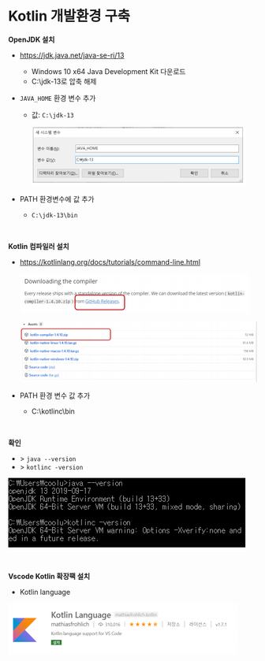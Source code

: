 # Kotlin 개발환경 구축

**OpenJDK 설치**

-   https://jdk.java.net/java-se-ri/13

    -   Windows 10 x64 Java Development Kit 다운로드
    -   C:\jdk-13로 압축 해제

-   `JAVA_HOME` 환경 변수 추가

    -   값: `C:\jdk-13`

        ![image-20201015150901738](00_Kotlin_개발환경_구축.assets/image-20201015150901738.png)  

-   PATH 환경변수에 값 추가
    -   `C:\jdk-13\bin`

<br>

**Kotlin 컴파일러 설치**

-   https://kotlinlang.org/docs/tutorials/command-line.html

    ![image-20201015151308385](00_Kotlin_개발환경_구축.assets/image-20201015151308385.png)    

    

    ![image-20201015151326440](00_Kotlin_개발환경_구축.assets/image-20201015151326440.png)  

-   PATH 환경 변수 값 추가
    -   C:\kotlinc\bin

<br>

**확인**

-   \> `java --version`
-   \> `kotlinc -version`

![image-20201015151811969](00_Kotlin_개발환경_구축.assets/image-20201015151811969.png)  

<br>

**Vscode Kotlin 확장팩 설치**

-   Kotlin language

![image-20201015151914541](00_Kotlin_개발환경_구축.assets/image-20201015151914541.png)  